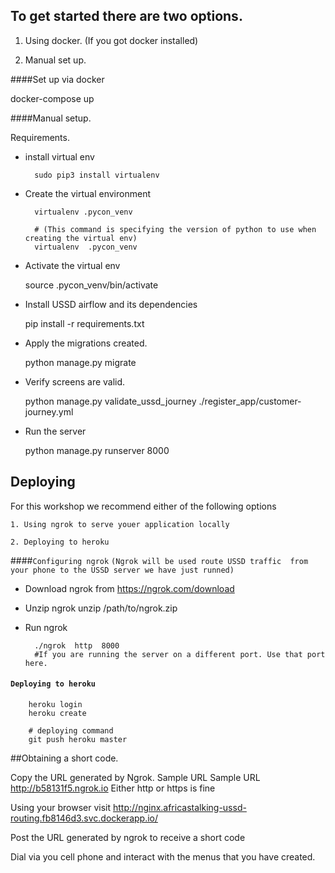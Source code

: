 ## To get started there are two options.

1. Using docker. (If you got docker installed)

2. Manual set up. 


####Set up via docker

docker-compose up 


####Manual setup. 

Requirements. 

* install virtual env 
    
        sudo pip3 install virtualenv
        

* Create the virtual environment 
        
        
        virtualenv .pycon_venv
        
        # (This command is specifying the version of python to use when creating the virtual env)
        virtualenv  .pycon_venv 
  
* Activate the virtual env 

    
    source .pycon_venv/bin/activate
  
* Install USSD airflow and its dependencies
  
    
    pip install -r requirements.txt
  
* Apply the migrations created. 
  
    
    python manage.py migrate
  
* Verify screens are valid. 

    
    python manage.py validate_ussd_journey ./register_app/customer-journey.yml
  
* Run the server 

    
    python manage.py runserver 8000
  

## Deploying

For this workshop we recommend either of the following options
    
    1. Using ngrok to serve youer application locally 
    
    2. Deploying to heroku

####`Configuring ngrok`
`(Ngrok will be used route USSD traffic 
from your phone to the USSD server we have just runned)`

* Download ngrok from
  https://ngrok.com/download
  
* Unzip ngrok
  unzip /path/to/ngrok.zip

* Run ngrok
    
        ./ngrok  http  8000  
        #If you are running the server on a different port. Use that port here. 
 
#### `Deploying to heroku`
    
        heroku login
        heroku create
        
        # deploying command
        git push heroku master
 
##Obtaining a short code. 

  Copy the URL generated by Ngrok. Sample URL Sample URL http://b58131f5.ngrok.io
  Either http or https is fine
  
  Using your browser visit 
  http://nginx.africastalking-ussd-routing.fb8146d3.svc.dockerapp.io/
  
  Post the URL generated by ngrok to receive a short code
  
  Dial via you cell phone and interact with the menus that you have created.